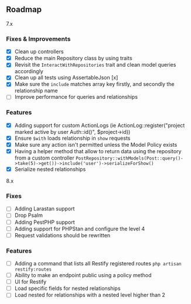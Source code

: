 ## Roadmap

7.x 

### Fixes & Improvements

- [x] Clean up controllers
- [x] Reduce the main Repository class by using traits
- [x] Revisit the `InteractWithRepositories` trait and clean model queries accordingly
- [x] Clean up all tests using AssertableJson [x]
- [x] Make sure the `include` matches array key firstly, and secondly the relationship name
- [ ] Improve performance for queries and relationships

### Features

- [x] Adding support for custom ActionLogs (ie ActionLog::register("project marked active by user Auth::id()", $project->id))
- [x] Ensure `$with` loads relationship in `show` requests
- [x] Make sure any action isn't permitted unless the Model Policy exists
- [x] Having a helper method that allow to return data using the repository from a custom controller `PostRepository::withModels(Post::query()->take(5)->get())->include('user')->serializeForShow()`
- [x] Serialize nested relationships

8.x 

### Fixes

- [ ] Adding Larastan support
- [ ] Drop Psalm
- [ ] Adding PestPHP support
- [ ] Adding support for PHPStan and configure the level 4
- [ ] Request validations should be rewritten

### Features

- [ ] Adding a command that lists all Restify registered routes `php artisan restify:routes`
- [ ] Ability to make an endpoint public using a policy method
- [ ] UI for Restify
- [ ] Load specific fields for nested relationships
- [ ] Load nested for relationships with a nested level higher than 2
